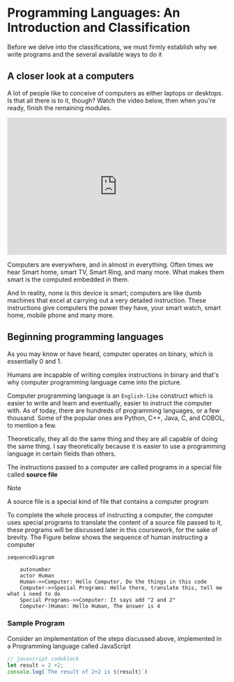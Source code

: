 # Programming Languages: An Introduction and Classification


Before we delve into the classifications, we must firmly establish why we write
programs and the several available ways to do it

## A closer look at a computers

A lot of people like to conceive of computers as either laptops or desktops. Is
that all there is to it, though? Watch the video below, then when you're ready,
finish the remaining modules.

<iframe width="100%" height="315" src="https://www.youtube.com/embed/rRSD128KWIM?si=q3jzMjQYlHnioC2R" title="YouTube video player" frameborder="0" allow="accelerometer; autoplay; clipboard-write; encrypted-media; gyroscope; picture-in-picture; web-share" referrerpolicy="strict-origin-when-cross-origin" allowfullscreen></iframe>

Computers are everywhere, and in almost in everything. 
Often times we hear Smart home, smart TV, Smart Ring, and many more. What makes them smart is the computed embedded in them.

And In reality, none is this device is smart; computers are like dumb machines that excel at carrying out a very detailed instruction.  These instructions give computers  the power they have, your smart watch, smart home, mobile phone and many more.

## Beginning programming languages

As you may know or have heard, computer operates on binary, which is essentially
0 and 1.

Humans are incapable of writing complex instructions in binary and that's why
computer programming language came into the picture.

Computer programming language is an `English-like` construct which is easier to
write and learn and eventually, easier to instruct the computer with. As of
today, there are hundreds of programming languages, or a few thousand. Some of the popular ones are Python, C++, Java, C, and COBOL, to mention a few.

Theoretically, they all do the same thing and they are all capable of doing the
same thing. I say theoretically because it is easier to use a programming
language in certain fields than others.

The instructions passed to a computer are called programs in a special file
called **source file**


> [!NOTE] 
> A source file is a special kind of file that contains a computer program


To complete the whole process of instructing a computer, the computer uses special programs to translate the content of a source file passed to it, these programs will be discussed later in this coursework, for the sake of brevity. The Figure below shows the sequence of human instructing a computer 


```mermaid
sequenceDiagram

    autonumber
    actor Human
    Human->>Computer: Hello Computer, Do the things in this code
    Computer->>Special Programs: Hello there, translate this, tell me what i need to do
    Special Programs->>Computer: It says add "2 and 2"
    Computer-)Human: Hello Human, The answer is 4
```


### Sample Program
Consider an implementation of the steps discussed above, implemented in a Programming language called JavaScript 


```javascript
// javascript codeblock
let result = 2 +2;
console.log(`The result of 2+2 is ${result}`)